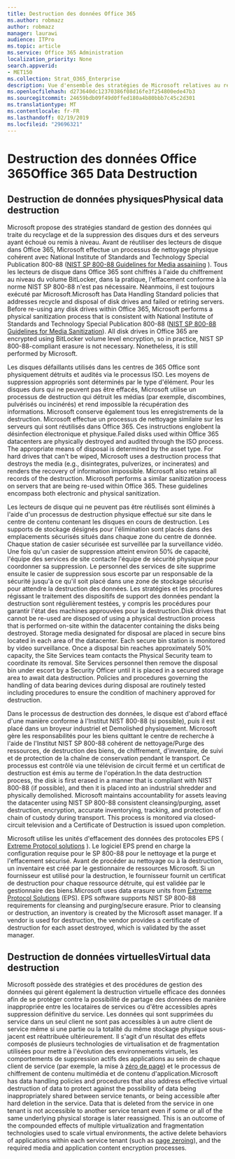 ```yaml
---
title: Destruction des données Office 365
ms.author: robmazz
author: robmazz
manager: laurawi
audience: ITPro
ms.topic: article
ms.service: Office 365 Administration
localization_priority: None
search.appverid:
- MET150
ms.collection: Strat_O365_Enterprise
description: Vue d'ensemble des stratégies de Microsoft relatives au recyclage, à la suppression ou à la destruction des serveurs et des lecteurs de disque du centre de l'Office 365.
ms.openlocfilehash: d273640dc12370386f08d16fe3f254800ede47b3
ms.sourcegitcommit: 24659bdb09f49d0ffed180a4b80bbb7c45c2d301
ms.translationtype: MT
ms.contentlocale: fr-FR
ms.lasthandoff: 02/19/2019
ms.locfileid: "29696321"
---
```

# <a name="office-365-data-destruction"></a><span data-ttu-id="60779-103">Destruction des données Office 365</span><span class="sxs-lookup"><span data-stu-id="60779-103">Office 365 Data Destruction</span></span>

## <a name="physical-data-destruction"></a><span data-ttu-id="60779-104">Destruction de données physiques</span><span class="sxs-lookup"><span data-stu-id="60779-104">Physical data destruction</span></span>

<span data-ttu-id="60779-p101">Microsoft propose des stratégies standard de gestion des données qui traite du recyclage et de la suppression des disques durs et des serveurs ayant échoué ou remis à niveau. Avant de réutiliser des lecteurs de disque dans Office 365, Microsoft effectue un processus de nettoyage physique cohérent avec National Institute of Standards and Technology Special Publication 800-88 ([NIST SP 800-88 Guidelines for Media assainiing](http://nvlpubs.nist.gov/nistpubs/SpecialPublications/NIST.SP.800-88r1.pdf) ). Tous les lecteurs de disque dans Office 365 sont chiffrés à l'aide du chiffrement au niveau du volume BitLocker, dans la pratique, l'effacement conforme à la norme NIST SP 800-88 n'est pas nécessaire. Néanmoins, il est toujours exécuté par Microsoft.</span><span class="sxs-lookup"><span data-stu-id="60779-p101">Microsoft has Data Handling Standard policies that addresses recycle and disposal of disk drives and failed or retiring servers. Before re-using any disk drives within Office 365, Microsoft performs a physical sanitization process that is consistent with National Institute of Standards and Technology Special Publication 800-88 ([NIST SP 800-88 Guidelines for Media Sanitization](http://nvlpubs.nist.gov/nistpubs/SpecialPublications/NIST.SP.800-88r1.pdf)). All disk drives in Office 365 are encrypted using BitLocker volume level encryption, so in practice, NIST SP 800-88-compliant erasure is not necessary. Nonetheless, it is still performed by Microsoft.</span></span>

<span data-ttu-id="60779-p102">Les disques défaillants utilisés dans les centres de 365 Office sont physiquement détruits et audités via le processus ISO. Les moyens de suppression appropriés sont déterminés par le type d'élément. Pour les disques durs qui ne peuvent pas être effacés, Microsoft utilise un processus de destruction qui détruit les médias (par exemple, discombines, pulvérisés ou incinérés) et rend impossible la récupération des informations. Microsoft conserve également tous les enregistrements de la destruction. Microsoft effectue un processus de nettoyage similaire sur les serveurs qui sont réutilisés dans Office 365. Ces instructions englobent la désinfection électronique et physique.</span><span class="sxs-lookup"><span data-stu-id="60779-p102">Failed disks used within Office 365 datacenters are physically destroyed and audited through the ISO process. The appropriate means of disposal is determined by the asset type. For hard drives that can't be wiped, Microsoft uses a destruction process that destroys the media (e.g., disintegrates, pulverizes, or incinerates) and renders the recovery of information impossible. Microsoft also retains all records of the destruction. Microsoft performs a similar sanitization process on servers that are being re-used within Office 365. These guidelines encompass both electronic and physical sanitization.</span></span>

<span data-ttu-id="60779-p103">Les lecteurs de disque qui ne peuvent pas être réutilisés sont éliminés à l'aide d'un processus de destruction physique effectué sur site dans le centre de contenu contenant les disques en cours de destruction. Les supports de stockage désignés pour l'élimination sont placés dans des emplacements sécurisés situés dans chaque zone du centre de donnée. Chaque station de casier sécurisée est surveillée par la surveillance vidéo. Une fois qu'un casier de suppression atteint environ 50% de capacité, l'équipe des services de site contacte l'équipe de sécurité physique pour coordonner sa suppression. Le personnel des services de site supprime ensuite le casier de suppression sous escorte par un responsable de la sécurité jusqu'à ce qu'il soit placé dans une zone de stockage sécurisé pour attendre la destruction des données. Les stratégies et les procédures régissant le traitement des dispositifs de support des données pendant la destruction sont régulièrement testées, y compris les procédures pour garantir l'état des machines approuvées pour la destruction.</span><span class="sxs-lookup"><span data-stu-id="60779-p103">Disk drives that cannot be re-used are disposed of using a physical destruction process that is performed on-site within the datacenter containing the disks being destroyed. Storage media designated for disposal are placed in secure bins located in each area of the datacenter. Each secure bin station is monitored by video surveillance. Once a disposal bin reaches approximately 50% capacity, the Site Services team contacts the Physical Security team to coordinate its removal. Site Services personnel then remove the disposal bin under escort by a Security Officer until it is placed in a secured storage area to await data destruction. Policies and procedures governing the handling of data bearing devices during disposal are routinely tested including procedures to ensure the condition of machinery approved for destruction.</span></span>

<span data-ttu-id="60779-p104">Dans le processus de destruction des données, le disque est d'abord effacé d'une manière conforme à l'Institut NIST 800-88 (si possible), puis il est placé dans un broyeur industriel et Demolished physiquement. Microsoft gère les responsabilités pour les biens quittant le centre de recherche à l'aide de l'Institut NIST SP 800-88 cohérent de nettoyage/Purge des ressources, de destruction des biens, de chiffrement, d'inventaire, de suivi et de protection de la chaîne de conservation pendant le transport. Ce processus est contrôlé via une télévision de circuit fermé et un certificat de destruction est émis au terme de l'opération.</span><span class="sxs-lookup"><span data-stu-id="60779-p104">In the data destruction process, the disk is first erased in a manner that is compliant with NIST 800-88 (if possible), and then it is placed into an industrial shredder and physically demolished. Microsoft maintains accountability for assets leaving the datacenter using NIST SP 800-88 consistent cleansing/purging, asset destruction, encryption, accurate inventorying, tracking, and protection of chain of custody during transport. This process is monitored via closed-circuit television and a Certificate of Destruction is issued upon completion.</span></span>

<span data-ttu-id="60779-p105">Microsoft utilise les unités d'effacement des données des protocoles EPS ( [Extreme Protocol solutions](http://www.enterprisedataerasure.com/) ). Le logiciel EPS prend en charge la configuration requise pour le SP 800-88 pour le nettoyage et la purge et l'effacement sécurisé. Avant de procéder au nettoyage ou à la destruction, un inventaire est créé par le gestionnaire de ressources Microsoft. Si un fournisseur est utilisé pour la destruction, le fournisseur fournit un certificat de destruction pour chaque ressource détruite, qui est validée par le gestionnaire des biens.</span><span class="sxs-lookup"><span data-stu-id="60779-p105">Microsoft uses data erasure units from [Extreme Protocol Solutions](http://www.enterprisedataerasure.com/) (EPS). EPS software supports NIST SP 800-88 requirements for cleansing and purging/secure erasure. Prior to cleansing or destruction, an inventory is created by the Microsoft asset manager. If a vendor is used for destruction, the vendor provides a certificate of destruction for each asset destroyed, which is validated by the asset manager.</span></span>

## <a name="virtual-data-destruction"></a><span data-ttu-id="60779-128">Destruction de données virtuelles</span><span class="sxs-lookup"><span data-stu-id="60779-128">Virtual data destruction</span></span>

<span data-ttu-id="60779-p106">Microsoft possède des stratégies et des procédures de gestion des données qui gèrent également la destruction virtuelle efficace des données afin de se protéger contre la possibilité de partage des données de manière inappropriée entre les locataires de services ou d'être accessibles après suppression définitive du service. Les données qui sont supprimées du service dans un seul client ne sont pas accessibles à un autre client de service même si une partie ou la totalité du même stockage physique sous-jacent est réattribuée ultérieurement. Il s'agit d'un résultat des effets composés de plusieurs technologies de virtualisation et de fragmentation utilisées pour mettre à l'évolution des environnements virtuels, les comportements de suppression actifs des applications au sein de chaque client de service (par exemple, la mise à [zéro de page](https://docs.microsoft.com/office365/securitycompliance/office-365-exchange-online-data-deletion#page-zeroing)) et le processus de chiffrement de contenu multimédia et de contenu d'application.</span><span class="sxs-lookup"><span data-stu-id="60779-p106">Microsoft has data handling policies and procedures that also address effective virtual destruction of data to protect against the possibility of data being inappropriately shared between service tenants, or being accessible after hard deletion in the service. Data that is deleted from the service in one tenant is not accessible to another service tenant even if some or all of the same underlying physical storage is later reassigned. This is an outcome of the compounded effects of multiple virtualization and fragmentation technologies used to scale virtual environments, the active delete behaviors of applications within each service tenant (such as [page zeroing](https://docs.microsoft.com/office365/securitycompliance/office-365-exchange-online-data-deletion#page-zeroing)), and the required media and application content encryption processes.</span></span>
